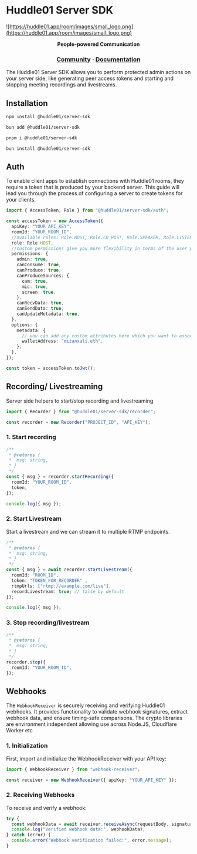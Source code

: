 # Huddle01 Server SDK

![https://huddle01.app/room/images/small_logo.png](https://huddle01.app/room/images/small_logo.png)

<p align="center">
  <strong>People-powered
Communication</strong>
</p>

<h3 align="center">
  <a href="https://discord.com/invite/AZ5TRMMP55">Community</a>
  <span> · </span>
  <a href="https://huddle01.com/docs">Documentation</a>
</h3>

The Huddle01 Server SDK allows you to perform protected admin actions on your server side, like generating peer access tokens and starting and stopping meeting recordings and livestreams.

## Installation

```bash
npm install @huddle01/server-sdk
```

```bash
bun add @huddle01/server-sdk
```

```bash
pnpm i @huddle01/server-sdk
```

```bash
bun install @huddle01/server-sdk
```

## Auth

To enable client apps to establish connections with Huddle01 rooms, they require a token that is produced by your backend server. This guide will lead you through the process of configuring a server to create tokens for your clients.

```ts
import { AccessToken, Role } from "@huddle01/server-sdk/auth";

const accessToken = new AccessToken({
  apiKey: "YOUR_API_KEY",
  roomId: "YOUR_ROOM_ID",
  //available roles: Role.HOST, Role.CO_HOST, Role.SPEAKER, Role.LISTENER, Role.GUEST - depending on the privileges you want to give to the user
  role: Role.HOST,
  //custom permissions give you more flexibility in terms of the user privileges than a pre-defined role
  permissions: {
    admin: true,
    canConsume: true,
    canProduce: true,
    canProduceSources: {
      cam: true,
      mic: true,
      screen: true,
    },
    canRecvData: true,
    canSendData: true,
    canUpdateMetadata: true,
  },
  options: {
    metadata: {
      // you can add any custom attributes here which you want to associate with the user
      walletAddress: "mizanxali.eth",
    },
  },
});

const token = accessToken.toJwt();
```

## Recording/ Livestreaming

Server side helpers to start/stop recording and livestreaming

```ts
import { Recorder } from "@huddle01/server-sdk/recorder";

const recorder = new Recorder("PROJECT_ID", "API_KEY");
```

### 1. Start recording

```ts
/**
 * @returns {
 *  msg: string,
 * }
 */
const { msg } = recorder.startRecording({
  roomId: "YOUR_ROOM_ID",
  token,
});

console.log({ msg });
```

### 2. Start Livestream

Start a livestream and we can stream it to multiple RTMP endpoints.

```ts
/**
 * @returns {
 *  msg: string,
 * }
 */
const { msg } = await recorder.startLivestream({
  roomId: "ROOM_ID",
  token: "TOKEN_FOR_RECORDER" ,
  rtmpUrls: ["rtmp://example.com/live"],
  recordLivestream: true; // false by default
});

console.log({ msg });
```

### 3. Stop recording/livestream

```ts
/**
 * @returns {
 *  msg: string,
 * }
 */
recorder.stop({
  roomId: "YOUR_ROOM_ID",
});
```

## Webhooks

The `WebhookReceiver` is securely receiving and verifying Huddle01 webhooks.
It provides functionality to validate webhook signatures, extract webhook data, and ensure timing-safe comparisons.
The crypto libraries are environment independent allowing use across Node.JS, Cloudflare Worker etc

### 1. Initialization

First, import and initialize the WebhookReceiver with your API key:

```ts
import { WebhookReceiver } from "webhook-receiver";

const receiver = new WebhookReceiver({ apiKey: "YOUR_API_KEY" });
```

### 2. Receiving Webhooks

To receive and verify a webhook:

```ts
try {
  const webhookData = await receiver.receiveAsync(requestBody, signatureHeader);
  console.log("Verified webhook data:", webhookData);
} catch (error) {
  console.error("Webhook verification failed:", error.message);
}
```
